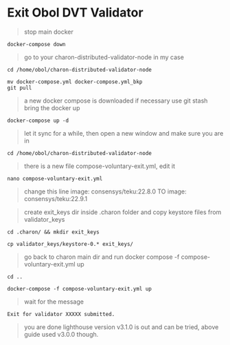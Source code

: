 # Exit Obol DVT Validator



> stop main docker 

	docker-compose down

> go to your charon-distributed-validator-node in my case

	cd /home/obol/charon-distributed-validator-node

	mv docker-compose.yml docker-compose.yml_bkp
	git pull

> a new docker compose is downloaded if necessary use git stash
> bring the docker up

	docker-compose up -d

> let it sync for a while, then open a new window and make sure you are in 

	cd /home/obol/charon-distributed-validator-node

> there is a new file compose-voluntary-exit.yml, edit it

	nano compose-voluntary-exit.yml

> change this line image: consensys/teku:22.8.0 TO image: consensys/teku:22.9.1

> create exit_keys dir inside .charon folder and copy keystore files from validator_keys

	cd .charon/ && mkdir exit_keys

	cp validator_keys/keystore-0.* exit_keys/

> go back to charon main dir and run docker compose -f compose-voluntary-exit.yml up

	cd ..

	docker-compose -f compose-voluntary-exit.yml up

> wait for the message

	Exit for validator XXXXX submitted.
>you are done 
> lighthouse version v3.1.0 is out and can be tried, above guide used v3.0.0 though.
